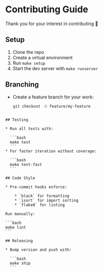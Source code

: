 # Contributing Guide

Thank you for your interest in contributing 🎉

## Setup

1. Clone the repo
2. Create a virtual environment
3. Run `make setup`
4. Start the dev server with `make runserver`

## Branching

- Create a feature branch for your work:
  ```bash
  git checkout -b feature/my-feature

````

## Testing

* Run all tests with:

  ```bash
  make test
  ```
* For faster iteration without coverage:

  ```bash
  make test-fast
  ```

## Code Style

* Pre-commit hooks enforce:

    * `black` for formatting
    * `isort` for import sorting
    * `flake8` for linting

Run manually:

```bash
make lint
```

## Releasing

* Bump version and push with:

  ```bash
  make ship
  ```
